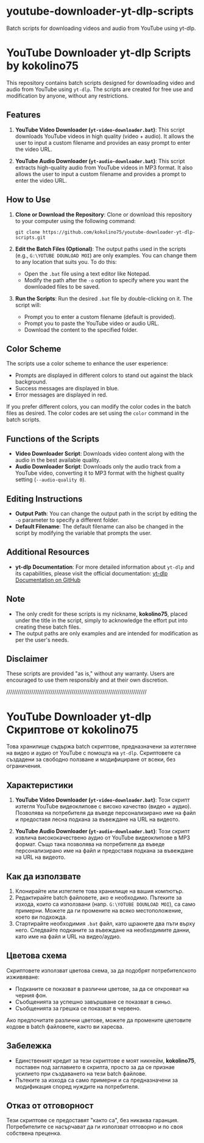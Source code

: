 # youtube-downloader-yt-dlp-scripts
Batch scripts for downloading videos and audio from YouTube using yt-dlp.
# YouTube Downloader yt-dlp Scripts by kokolino75

This repository contains batch scripts designed for downloading video and audio from YouTube using `yt-dlp`. The scripts are created for free use and modification by anyone, without any restrictions.

## Features

1. **YouTube Video Downloader (`yt-video-downloader.bat`)**: This script downloads YouTube videos in high quality (video + audio). It allows the user to input a custom filename and provides an easy prompt to enter the video URL.

2. **YouTube Audio Downloader (`yt-audio-downloader.bat`)**: This script extracts high-quality audio from YouTube videos in MP3 format. It also allows the user to input a custom filename and provides a prompt to enter the video URL.

## How to Use

1. **Clone or Download the Repository**: Clone or download this repository to your computer using the following command:
   ```
   git clone https://github.com/kokolino75/youtube-downloader-yt-dlp-scripts.git
   ```

2. **Edit the Batch Files (Optional)**: The output paths used in the scripts (e.g., `G:\YOTUBE DOUNLOAD MOI`) are only examples. You can change them to any location that suits you. To do this:
   - Open the `.bat` file using a text editor like Notepad.
   - Modify the path after the `-o` option to specify where you want the downloaded files to be saved.

3. **Run the Scripts**: Run the desired `.bat` file by double-clicking on it. The script will:
   - Prompt you to enter a custom filename (default is provided).
   - Prompt you to paste the YouTube video or audio URL.
   - Download the content to the specified folder.

## Color Scheme

The scripts use a color scheme to enhance the user experience:

- Prompts are displayed in different colors to stand out against the black background.
- Success messages are displayed in blue.
- Error messages are displayed in red.

If you prefer different colors, you can modify the color codes in the batch files as desired. The color codes are set using the `color` command in the batch scripts.

## Functions of the Scripts

- **Video Downloader Script**: Downloads video content along with the audio in the best available quality.
- **Audio Downloader Script**: Downloads only the audio track from a YouTube video, converting it to MP3 format with the highest quality setting (`--audio-quality 0`).

## Editing Instructions

- **Output Path**: You can change the output path in the script by editing the `-o` parameter to specify a different folder.
- **Default Filename**: The default filename can also be changed in the script by modifying the variable that prompts the user.

## Additional Resources

- **yt-dlp Documentation**: For more detailed information about `yt-dlp` and its capabilities, please visit the official documentation:
  [yt-dlp Documentation on GitHub](https://github.com/yt-dlp/yt-dlp#readme)

## Note

- The only credit for these scripts is my nickname, **kokolino75**, placed under the title in the script, simply to acknowledge the effort put into creating these batch files.
- The output paths are only examples and are intended for modification as per the user's needs.

## Disclaimer

These scripts are provided "as is," without any warranty. Users are encouraged to use them responsibly and at their own discretion.




/////////////////////////////////////////////////////////////////////////
# YouTube Downloader yt-dlp Скриптове от kokolino75

Това хранилище съдържа batch скриптове, предназначени за изтегляне на видео и аудио от YouTube с помощта на `yt-dlp`. Скриптовете са създадени за свободно ползване и модифициране от всеки, без ограничения.

## Характеристики

1. **YouTube Video Downloader (`yt-video-downloader.bat`)**: Този скрипт изтегля YouTube видеоклипове с високо качество (видео + аудио). Позволява на потребителя да въведе персонализирано име на файл и предоставя лесна подкана за въвеждане на URL на видеото.

2. **YouTube Audio Downloader (`yt-audio-downloader.bat`)**: Този скрипт извлича висококачествено аудио от YouTube видеоклипове в MP3 формат. Също така позволява на потребителя да въведе персонализирано име на файл и предоставя подкана за въвеждане на URL на видеото.

## Как да използвате

1. Клонирайте или изтеглете това хранилище на вашия компютър.
2. Редактирайте batch файловете, ако е необходимо. Пътеките за изхода, които са използвани (напр. `G:\YOTUBE DOUNLOAD MOI`), са само примерни. Можете да ги промените на всяко местоположение, което ви подхожда.
3. Стартирайте необходимия `.bat` файл, като щракнете два пъти върху него. Следвайте подканите за въвеждане на необходимите данни, като име на файл и URL на видео/аудио.

## Цветова схема

Скриптовете използват цветова схема, за да подобрят потребителското изживяване:

- Подканите се показват в различни цветове, за да се открояват на черния фон.
- Съобщенията за успешно завършване се показват в синьо.
- Съобщенията за грешка се показват в червено.

Ако предпочитате различни цветове, можете да промените цветовите кодове в batch файловете, както ви харесва.

## Забележка

- Единственият кредит за тези скриптове е моят никнейм, **kokolino75**, поставен под заглавието в скрипта, просто за да се признае усилието при създаването на тези batch файлове.
- Пътеките за изхода са само примерни и са предназначени за модификация според нуждите на потребителя.

## Отказ от отговорност

Тези скриптове се предоставят "както са", без никаква гаранция. Потребителите се насърчават да ги използват отговорно и по своя собствена преценка.

